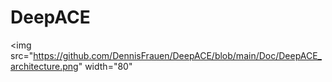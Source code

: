 DeepACE
==============================

<img src="https://github.com/DennisFrauen/DeepACE/blob/main/Doc/DeepACE_architecture.png" width="80"
